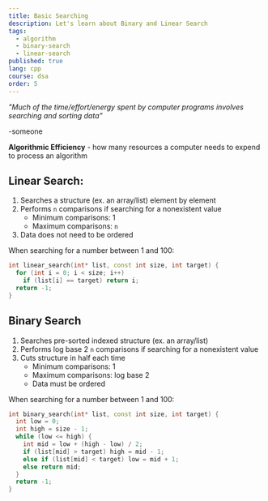 ```yaml
---
title: Basic Searching
description: Let's learn about Binary and Linear Search
tags:
  - algorithm
  - binary-search
  - linear-search
published: true
lang: cpp
course: dsa
order: 5
---
```


_"Much of the time/effort/energy spent by computer programs involves searching and sorting data"_

\-someone

**Algorithmic Efficiency** - how many resources a computer needs to expend to process an algorithm

## Linear Search:
1. Searches a structure (ex. an array/list) element by element
2. Performs `n` comparisons if searching for a nonexistent value
    - Minimum comparisons: 1
    - Maximum comparisons: `n`
3. Data does not need to be ordered

When searching for a number between 1 and 100:
```cpp
int linear_search(int* list, const int size, int target) {
  for (int i = 0; i < size; i++)
    if (list[i] == target) return i;
  return -1;
}
```

## Binary Search
1. Searches pre-sorted indexed structure (ex. an array/list)
2. Performs log base 2 `n` comparisons if searching for a nonexistent value
3. Cuts structure in half each time
    - Minimum comparisons: 1
    - Maximum comparisons: log base 2
    - Data must be ordered

When searching for a number between 1 and 100:

```cpp
int binary_search(int* list, const int size, int target) {
  int low = 0;
  int high = size - 1;
  while (low <= high) {
    int mid = low + (high - low) / 2;
    if (list[mid] > target) high = mid - 1;
    else if (list[mid] < target) low = mid + 1;
    else return mid;
  }
  return -1;
}
```